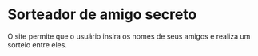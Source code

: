 # Sorteador de amigo secreto
O site permite que o usuário insira os nomes de seus amigos e realiza um sorteio entre eles.
